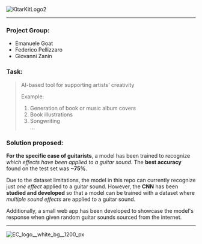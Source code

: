 ![KitarKitLogo2](https://github.com/Fedrosauro/KitarKit/assets/67149530/251adb1c-73a1-4aff-88ae-a22d790c8dff)

---

### Project Group:

  - Emanuele Goat
  - Federico Pellizzaro
  - Giovanni Zanin

### Task:
> AI-based tool for supporting artists' creativity
>
> Example:
>
>    1) Generation of book or music album covers<br>
>    2) Book illustrations<br>
>    3) Songwriting<br>
>    ...<br>

### Solution proposed:
**For the specific case of guitarists**, a model has been trained to recognize *which effects have been applied to a guitar sound*. The **best accuracy** found on the test set was **~75%**. 

Due to the dataset limitations, the model in this repo can currently recognize just *one effect* applied to a guitar sound. However, the **CNN** has been **studied and developed** so that a model can be trained with a dataset where *multiple sound effects* are applied to a guitar sound.

Additionally, a small web app has been developed to showcase the model's response when given random guitar sounds sourced from the internet.

--- 

![EC_logo__white_bg__1200_px](https://github.com/Fedrosauro/KitarKit/assets/67149530/2f2bc9e4-d1f9-468a-9a26-43ca3a0c2a8e)
